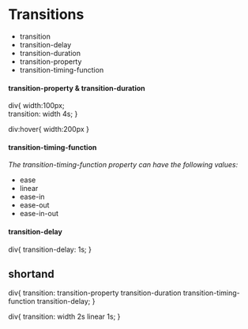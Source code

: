# Transitions

 - transition
 - transition-delay
 - transition-duration
 - transition-property
 - transition-timing-function



 #### transition-property & transition-duration

 div{
  width:100px;  
  transition: width 4s;
 }

 div:hover{
  width:200px 
 }


 #### transition-timing-function

 *The transition-timing-function property can have the following values:*

 - ease
 - linear
 - ease-in
 - ease-out
 - ease-in-out

 #### transition-delay

 div{
  transition-delay: 1s;
 }

 ## shortand

 div{
  transition: transition-property transition-duration transition-timing-function transition-delay;
 }

 div{
  transition: width 2s linear 1s;
 }